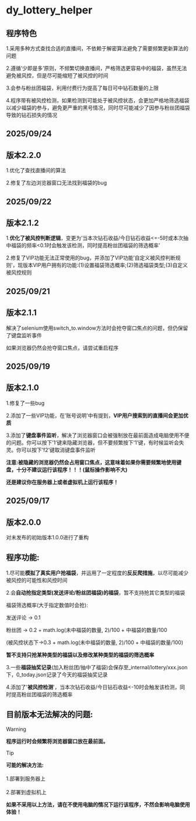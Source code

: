 # dy_lottery_helper
## 程序特色
1.采用多种方式查找合适的直播间，不依赖于解密算法避免了需要频繁更新算法的问题

2.遵循’少即是多’原则，不频繁切换直播间，严格筛选更容易中的福袋，虽然无法避免被风控，但是尽可能缩短了被风控的时间

3.会参与粉丝团福袋，利用付费行为提高了每日可中钻石数量的上限

4.程序带有被风控检测，如果检测到可能处于被风控状态，会更加严格地筛选福袋以减少福袋的参与，避免更严重的黑号情况，同时尽可能减少了因参与粉丝团福袋导致的钻石损失的情况

## 2025/09/24
## 版本2.2.0
1.优化了查找直播间的算法

2.修复了左边浏览器窗口无法找到福袋的bug

## 2025/09/22
## 版本2.1.2
1.**优化了被风控判断逻辑**，变更为’当本次钻石收益/今日钻石收益<=-5时或本次抽中福袋的频率<0.1时会触发该检测，同时提高粉丝团福袋的筛选概率’

2.修复了VIP功能无法正常使用的bug，并添加了VIP功能’自定义被风控判断规则’，现版本VIP用户拥有的功能:(1)设置福袋筛选概率;(2)筛选福袋类型;(3)自定义被风控规则

## 2025/09/21
## 版本2.1.1
解决了selenium使用switch_to.window方法时会抢夺窗口焦点的问题，但仍保留了键盘监听事件

如果浏览器仍然会抢夺窗口焦点，请尝试重启程序

## 2025/09/19
## 版本2.1.0
1.修复了一些bug

2.添加了一些VIP功能，在’账号说明’中有提到，**VIP用户搜索到的直播间会更加优质**

3.添加了**键盘事件监听**，解决了浏览器窗口会被强制放在最前面造成电脑使用不便的问题。你可以按下’1’键来隐藏浏览器，但不要频繁按下’1’键，有时候监听会失灵。你可以按下’f2’键取消键盘事件监听

**注意:被隐藏的浏览器仍然会占用窗口焦点，这意味着如果你需要频繁地使用键盘，十分不建议运行该程序！！！(鼠标操作影响不大)**

**还是建议你在服务器上或者虚拟机上运行该程序！**

## 2025/09/17
## 版本2.0.0
对未发布的初始版本1.0.0进行了重构

## 程序功能:

1.尽可能**模拟了真实用户抢福袋**，并运用了一定程度的**反反爬措施**，以尽可能减少被风控的可能性和风控时间

2.会**自动抢指定类型(发送评论/粉丝团福袋)的福袋**，暂不支持抢其它类型的福袋

福袋筛选概率(大于指定数值时会抢):

发送评论 -> 0.1

粉丝团 -> 0.2 + math.log(未中福袋的数量, 2)/100 + 中福袋的数量/100 

(被风控状态下->0.3 + math.log(未中福袋的数量, 2)/100 + 中福袋的数量/100)

**暂不支持只抢某种类型的福袋以及修改某种类型的福袋的筛选概率**

3.一些**福袋抽奖记录**(加入粉丝团/抽中了福袋)会保存至_internal/lottery/xxx.json下，0_today.json记录了今天的福袋抽奖记录

4.添加了'**被风控检测**'，当本次钻石收益/今日钻石收益<-10时会触发该检测，同时提高粉丝团福袋的筛选概率

## 目前版本无法解决的问题:
> [!WARNING]
> **程序运行时会频繁将浏览器窗口放在最前面。**

> [!TIP]
> **可能的解决方法:**\
> \
> 1.部署到服务器上\
> \
> 2.部署到虚拟机上

**如果不采用以上方法，请在不使用电脑的情况下运行该程序，不然会影响电脑使用体验！**
